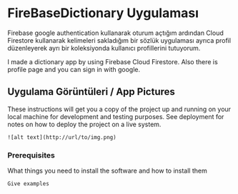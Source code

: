 # FireBaseDictionary Uygulaması

Firebase google authentication kullanarak oturum açtığım ardından Cloud Firestore kullanarak kelimeleri sakladığım bir sözlük uygulaması ayrıca profil düzenleyerek ayrı bir koleksiyonda kullanıcı profillerini tutuyorum.

I made a dictionary app by using Firebase Cloud Firestore. Also there is profile page and you can sign in with google.

## Uygulama Görüntüleri / App Pictures

These instructions will get you a copy of the project up and running on your local machine for development and testing purposes. See deployment for notes on how to deploy the project on a live system.
```
![alt text](http://url/to/img.png)
```


### Prerequisites

What things you need to install the software and how to install them

```
Give examples
```



